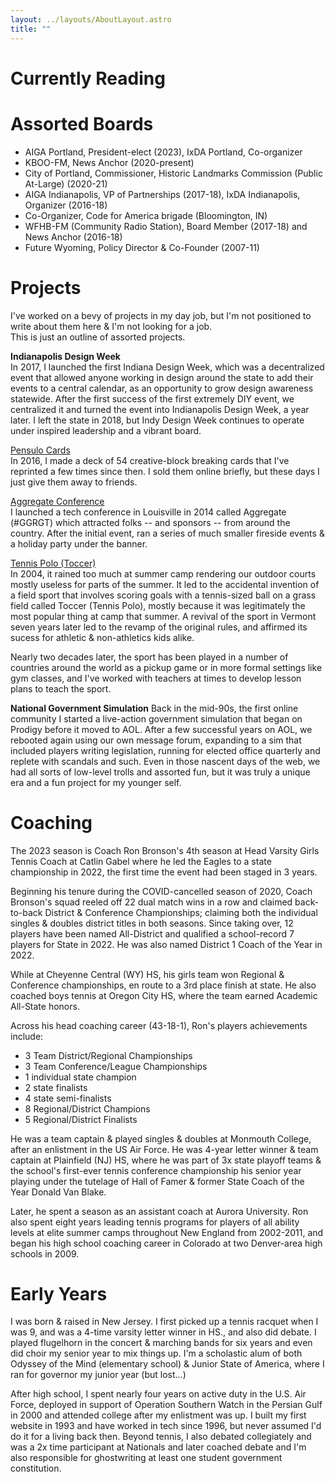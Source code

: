 ```yaml
---
layout: ../layouts/AboutLayout.astro
title: ""
---
```

# Currently Reading
<div id="literal-widget" handle="ron" status="IS_READING" layout="row"></div>
<script src="https://literal.club/js/widget.js"></script>


# Assorted Boards
- AIGA Portland, President-elect (2023), IxDA Portland, Co-organizer
- KBOO-FM, News Anchor (2020-present)
- City of Portland, Commissioner, Historic Landmarks Commission (Public At-Large) (2020-21)
- AIGA Indianapolis, VP of Partnerships (2017-18), IxDA Indianapolis, Organizer (2016-18)
- Co-Organizer, Code for America brigade (Bloomington, IN)
- WFHB-FM (Community Radio Station), Board Member (2017-18) and News Anchor (2016-18)
- Future Wyoming, Policy Director & Co-Founder (2007-11)

# Projects

I've worked on a bevy of projects in my day job, but I'm not positioned to write about them here & I'm not looking for a job.  
This is just an outline of assorted projects.

**Indianapolis Design Week**<br>
In 2017, I launched the first Indiana Design Week, which was a decentralized event that allowed anyone working in design around the state to add their events to a central calendar, as an opportunity to grow design awareness statewide. After the first success of the first extremely DIY event, we centralized it and turned the event into Indianapolis Design Week, a year later. I left the state in 2018, but Indy Design Week continues to operate under inspired leadership and a vibrant board. 

[Pensulo Cards](https://dribbble.com/shots/3794375-Pensulo-Card-Deck)<br>
In 2016, I made a deck of 54 creative-block breaking cards that I've reprinted a few times since then. I sold them online briefly, but these days I just give them away to friends. 

[Aggregate Conference](https://www.instagram.com/ggrgt/)<br>
I launched a tech conference in Louisville in 2014 called Aggregate (#GGRGT) which attracted folks -- and sponsors -- from around the country. After the initial event, ran a series of much smaller fireside events & a holiday party under the banner.

[Tennis Polo (Toccer)](https://en.wikipedia.org/wiki/Tennis_polo)<br>
In 2004, it rained too much at summer camp rendering our outdoor courts mostly useless for parts of the summer. It led to the accidental invention of a field sport that involves scoring goals with a tennis-sized ball on a grass field called Toccer (Tennis Polo), mostly because it was legitimately the most popular thing at camp that summer. A revival of the sport in Vermont seven years later led to the revamp of the original rules, and affirmed its sucess for athletic & non-athletics kids alike. 

Nearly two decades later, the sport has been played in a number of countries around the world as a pickup game or in more formal settings like gym classes, and I've worked with teachers at times to develop lesson plans to teach the sport. 

**National Government Simulation**
Back in the mid-90s, the first online community I started a live-action government simulation that began on Prodigy before it moved to AOL. After a few successful years on AOL, we rebooted again using our own message forum, expanding to a sim that included players writing legislation, running for elected office quarterly and replete with scandals and such. Even in those nascent days of the web, we had all sorts of low-level trolls and assorted fun, but it was truly a unique era and a fun project for my younger self. 

# Coaching

The 2023 season is Coach Ron Bronson's 4th season at Head Varsity Girls Tennis Coach at Catlin Gabel where he led the Eagles to a state championship in 2022, the first time the event had been staged in 3 years. 

Beginning his tenure during the COVID-cancelled season of 2020, Coach Bronson's squad reeled off 22 dual match wins in a row and claimed back-to-back District & Conference Championships; claiming both the individual singles & doubles district titles in both seasons. Since taking over, 12 players have been named All-District and qualified a school-record 7 players for State in 2022. He was also named District 1 Coach of the Year in 2022. 

While at Cheyenne Central (WY) HS, his girls team won Regional & Conference championships, en route to a 3rd place finish at state. He also coached boys tennis at Oregon City HS, where the team earned Academic All-State honors. 

Across his head coaching career (43-18-1), Ron's players achievements include:

- 3 Team District/Regional Championships <br>
- 3 Team Conference/League Championships <br>
- 1 individual state champion <br>
- 2 state finalists <br>
- 4 state semi-finalists <br>
- 8 Regional/District Champions <br>
- 5 Regional/District Finalists <br>

He was a team captain & played singles & doubles at Monmouth College, after an enlistment in the US Air Force. He was 4-year letter winner & team captain at Plainfield (NJ) HS, where he was part of 3x state playoff teams & the school's first-ever tennis conference championship his senior year playing under the tutelage of Hall of Famer & former State Coach of the Year Donald Van Blake. 

Later, he spent a season as an assistant coach at Aurora University. Ron also spent eight years leading tennis programs for players of all ability levels at elite summer camps throughout New England from 2002-2011, and began his high school coaching career in Colorado at two Denver-area high schools in 2009.

# Early Years

I was born & raised in New Jersey. I first picked up a tennis racquet when I was 9, and was a 4-time varsity letter winner in HS., and also did debate. I played flugelhorn in the concert & marching bands for six years and even did choir my senior year to mix things up. I'm a scholastic alum of both Odyssey of the Mind (elementary school) & Junior State of America, where I ran for governor my junior year (but lost...) 

After high school, I spent nearly four years on active duty in the U.S. Air Force, deployed in support of Operation Southern Watch in the Persian Gulf in 2000 and attended college after my enlistment was up. I built my first website in 1993 and have worked in tech since 1996, but never assumed I'd do it for a living back then. Beyond tennis, I also debated collegiately and was a 2x time participant at Nationals and later coached debate and I'm also responsible for ghostwriting at least one student government constitution.